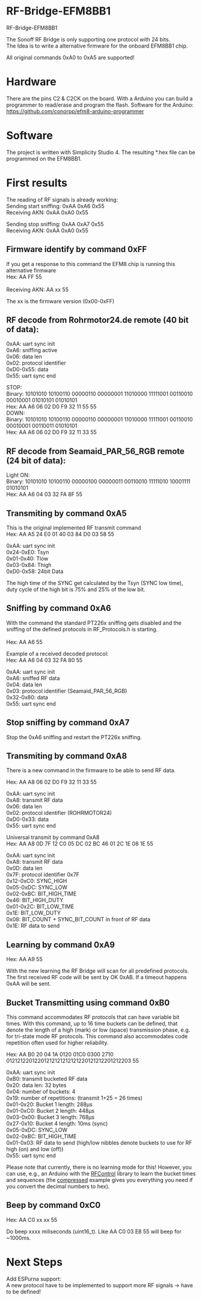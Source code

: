 # RF-Bridge-EFM8BB1
RF-Bridge-EFM8BB1

The Sonoff RF Bridge is only supporting one protocol with 24 bits.<br/>
The Idea is to write a alternative firmware for the onboard EFM8BB1 chip.

All original commands 0xA0 to 0xA5 are supported!

# Hardware
There are the pins C2 & C2CK on the board. With a Arduino you can build a programmer to read/erase and program the flash.
Software for the Arduino: https://github.com/conorpp/efm8-arduino-programmer

# Software
The project is written with Simplicity Studio 4. The resulting *.hex file can be programmed on the EFM8BB1.

# First results
The reading of RF signals is already working:<br/>
Sending start sniffing: 0xAA 0xA6 0x55<br/>
Receiving AKN: 0xAA 0xA0 0x55<br/>

Sending stop sniffing: 0xAA 0xA7 0x55<br/>
Receiving AKN: 0xAA 0xA0 0x55<br/>

## Firmware identify by command 0xFF
If you get a response to this command the EFM8 chip is running this alternative firmware
<br/>
Hex: AA FF 55<br/>
<br/>
Receiving AKN: AA xx 55<br/>

The xx is the firmware version (0x00-0xFF)

## RF decode from Rohrmotor24.de remote (40 bit of data):
0xAA: uart sync init<br/>
0xA6: sniffing active<br/>
0x06: data len<br/>
0x02: protocol identifier<br/>
0xD0-0x55: data<br/>
0x55: uart sync end

STOP:<br/>
Binary: 10101010 10100110 00000110 00000001 11010000 11111001 00110010 00010001 01010101 01010101<br/>
Hex: AA A6 06 02 D0 F9 32 11 55 55<br/>
DOWN:<br/>
Binary: 10101010 10100110 00000110 00000001 11010000 11111001 00110010 00010001 00110011 01010101<br/>
Hex: AA A6 06 02 D0 F9 32 11 33 55<br/>

## RF decode from Seamaid_PAR_56_RGB remote (24 bit of data):
Light ON:<br/>
Binary: 10101010 10100110 00000100 00000011 00110010 11111010 10001111 01010101<br/>
Hex: AA A6 04 03 32 FA 8F 55<br/>

## Transmiting by command 0xA5
This is the original implemented RF transmit command<br/>
Hex: AA A5 24 E0 01 40 03 84 D0 03 58 55<br/>

0xAA: uart sync init<br/>
0x24-0xE0: Tsyn<br/>
0x01-0x40: Tlow<br/>
0x03-0x84: Thigh<br/>
0xD0-0x58: 24bit Data<br/>

The high time of the SYNC get calculated by the Tsyn (SYNC low time),<br/>
duty cycle of the high bit is 75% and 25% of the low bit.<br/>

## Sniffing by command 0xA6
With the command the standard PT226x sniffing gets disabled and the sniffing of the defined protocols in RF_Protocols.h is starting.<br/>
<br/>
Hex: AA A6 55

Example of a received decoded protocol:<br/>
Hex: AA A6 04 03 32 FA 80 55<br/>

0xAA: uart sync init<br/>
0xA6: sniffed RF data<br/>
0x04: data len<br/>
0x03: protocol identifier (Seamaid_PAR_56_RGB)<br/>
0x32-0x80: data<br/>
0x55: uart sync end

## Stop sniffing by command 0xA7
Stop the 0xA6 sniffing and restart the PT226x sniffing.

## Transmiting by command 0xA8
There is a new command in the firmware to be able to send RF data.<br/>

Hex: AA A8 06 02 D0 F9 32 11 33 55<br/>

0xAA: uart sync init<br/>
0xA8: transmit RF data<br/>
0x06: data len<br/>
0x02: protocol identifier (ROHRMOTOR24)<br/>
0xD0-0x33: data<br/>
0x55: uart sync end

Universal transmit by command 0xA8<br/>
Hex: AA A8 0D 7F 12 C0 05 DC 02 BC 46 01 2C 1E 08 1E 55<br/>

0xAA: uart sync init<br/>
0xA8: transmit RF data<br/>
0x0D: data len<br/>
0x7F: protocol identifier 0x7F<br/>
0x12-0xC0: SYNC_HIGH<br/>
0x05-0xDC: SYNC_LOW<br/>
0x02-0xBC: BIT_HIGH_TIME<br/>
0x46: BIT_HIGH_DUTY<br/>
0x01-0x2C: BIT_LOW_TIME<br/>
0x1E: BIT_LOW_DUTY<br/>
0x08: BIT_COUNT + SYNC_BIT_COUNT in front of RF data<br/>
0x1E: RF data to send<br/>

## Learning by command 0xA9
Hex: AA A9 55<br/>

With the new learning the RF Bridge will scan for all predefined protocols.
The first received RF code will be sent by OK 0xAB.
If a timeout happens 0xAA will be sent.

## Bucket Transmitting using command 0xB0
This command accommodates RF protocols that can have variable bit times.
With this command, up to 16 time buckets can be defined, that denote the length of a high (mark) or low (space) transmission phase, e.g. for tri-state mode RF protocols.
This command also accommodates code repetition often used for higher reliability.

Hex: AA B0 20 04 1A 0120 01C0 0300 2710 01212122012201212121212121220121212201212203 55

0xAA: uart sync init<br/>
0xB0: transmit bucketed RF data<br/>
0x20: data len: 32 bytes<br/>
0x04: number of buckets: 4<br/>
0x19: number of repetitions: (transmit 1+25 = 26 times)<br/>
0x01-0x20: Bucket 1 length: 288µs<br/>
0x01-0xC0: Bucket 2 length: 448µs<br/>
0x03-0x00: Bucket 3 length: 768µs<br/>
0x27-0x10: Bucket 4 length: 10ms (sync)<br/>
0x05-0xDC: SYNC_LOW<br/>
0x02-0xBC: BIT_HIGH_TIME<br/>
0x01-0x03: RF data to send (high/low nibbles denote buckets to use for RF high (on) and low (off))<br/>
0x55: uart sync end

Please note that currently, there is no learning mode for this!
However, you can use, e.g., an Arduino with the [RFControl](https://github.com/pimatic/RFControl)
library to learn the bucket times and sequences (the
[compressed](https://github.com/pimatic/RFControl/tree/master/examples/compressed) example
gives you everything you need if you convert the decimal numbers to hex).

## Beep by command 0xC0
Hex: AA C0 xx xx 55<br/>

Do beep xxxx miliseconds (uint16_t). Like AA C0 03 E8 55 will beep for ~1000ms.

# Next Steps
Add ESPurna support:<br/>
A new protocol have to be implemented to support more RF signals -> have to be defined!
